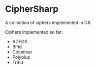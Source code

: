 # CipherSharp
A collection of ciphers implemented in C#.

Ciphers implemented so far:

- ADFGX
- Bifid
- Columnar
- Polybius
- Trifid
